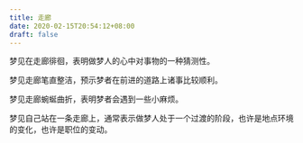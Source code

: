 ```yaml
---
title: 走廊
date: 2020-02-15T20:54:12+08:00
draft: false
---
```


梦见在走廊徘徊，表明做梦人的心中对事物的一种猜测性。


梦见走廊笔直整洁，预示梦者在前进的道路上诸事比较顺利。


梦见走廊蜿蜒曲折，表明梦者会遇到一些小麻烦。


梦见自己站在一条走廊上，通常表示做梦人处于一个过渡的阶段，也许是地点环境的变化，也许是职位的变动。
